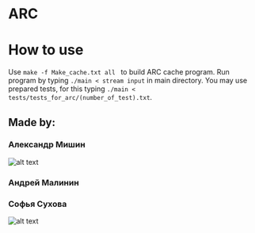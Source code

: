 # ARC
# How to use
Use `make -f Make_cache.txt all ` to build ARC cache program. Run program by typing `./main < stream input` in main directory. You may use prepared tests, for this typing `./main < tests/tests_for_arc/(number_of_test).txt`. 

## Made by:
### Александр Мишин
![alt 
text](https://github.com/includealex/ARC/blob/photos/mF7fHYpPol4.jpg)
### Андрей Малинин
### Софья Сухова
![alt
text](https://github.com/includealex/ARC/blob/photos/lesnaya-sonya.jpg)

